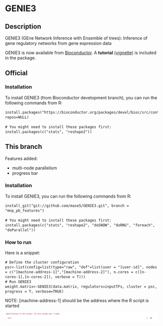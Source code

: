 # GENIE3

## Description
GENIE3 (GEne Network Inference with Ensemble of trees): Inference of gene regulatory networks from gene expression data

GENIE3 is now available from [Bioconductor](https://bioconductor.org/packages/devel/bioc/html/GENIE3.html). A **tutorial** [(vignette)](https://bioconductor.org/packages/devel/bioc/vignettes/GENIE3/inst/doc/GENIE3.html) is included in the package.

## Official

### Installation
To install GENIE3 (from Bioconductor development branch), you can run the following commands from R:
```
install.packages("https://bioconductor.org/packages/devel/bioc/src/contrib/GENIE3_0.99.7.tar.gz", repos=NULL)

# You might need to install these packages first:
install.packages(c("stats", "reshape2"))
```

## This branch

Features added:

* multi-node parallelism
* progress bar

### Installation
To install GENIE3, you can run the following commands from R:
```
install_git("git://github.com/mase5/GENIE3.git", branch = "mnp_pb_features")

# You might need to install these packages first:
install.packages(c("stats", "reshape2", "doSNOW", "doRNG", "foreach", "doParallel"))
```

### How to run

Here is a snippet:
```
# Define the cluster configuration
psc<-list(config=list(type="raw", "def"=list(user = "[user-id]", nodes = c("[machine-address-1]","[machine-address-2]"), n.cores = c([n-cores-1],[n-cores-2]), verbose = T)))
# Run GENIE3
weight.matrix<-GENIE3(data.matrix, regulators=inputTFs, cluster = psc, progress = T, verbose=TRUE)
```
NOTE: [machine-address-1] should be the address where the R script is started

![alt text](https://raw.githubusercontent.com/mase5/GENIE3/mnp_pb_features/images/progress.gif)



